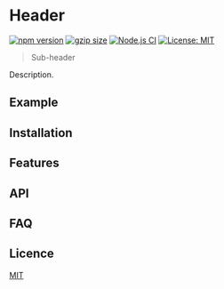 # Header

[![npm version][package-version-badge]][package-version]
[![gzip size][package-size-badge]][package-size]
[![Node.js CI](https://github.com/karolis-sh/template-javascript/actions/workflows/node.js.yml/badge.svg)](https://github.com/karolis-sh/template-javascript/actions/workflows/node.js.yml)
[![License: MIT](https://img.shields.io/badge/license-mit-yellow.svg)](https://opensource.org/licenses/MIT)

> Sub-header

Description.

## Example

## Installation

## Features

## API

## FAQ

## Licence

[MIT](/LICENSE)

[package-version-badge]: https://badge.fury.io/js/react.svg
[package-version]: https://www.npmjs.com/package/react
[package-size-badge]: https://img.shields.io/bundlephobia/minzip/react?label=gzip
[package-size]: https://bundlephobia.com/result?p=react
